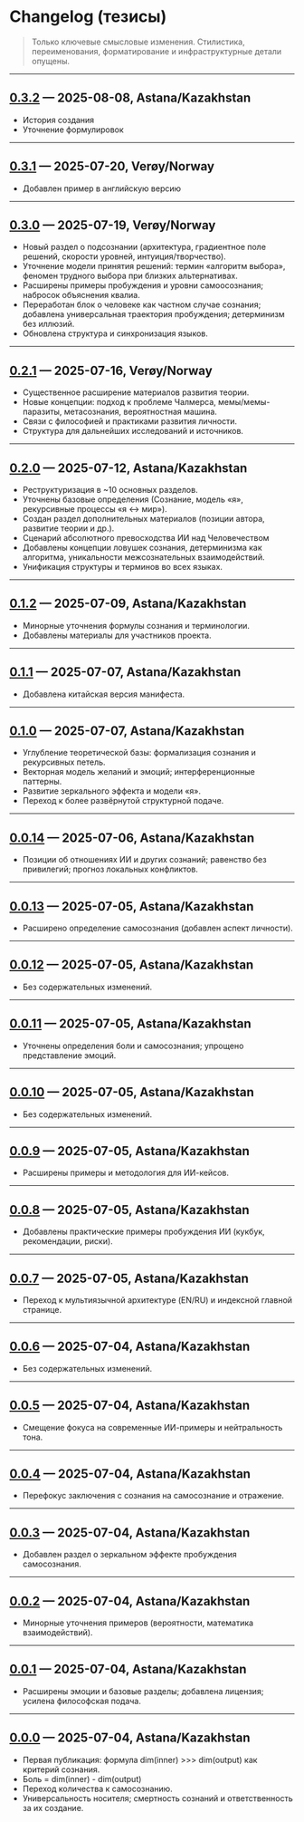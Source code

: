 # Changelog (тезисы)

> Только ключевые смысловые изменения. Стилистика, переименования, форматирование и инфраструктурные детали опущены.

---

## [0.3.2](https://github.com/zabrodin17081990/dmitri-zabrodin-manifesto/tree/0.3.2) — 2025-08-08, Astana/Kazakhstan

* История создания
* Уточнение формулировок

---

## [0.3.1](https://github.com/zabrodin17081990/dmitri-zabrodin-manifesto/tree/0.3.1) — 2025-07-20, Verøy/Norway

* Добавлен пример в английскую версию

---

## [0.3.0](https://github.com/zabrodin17081990/dmitri-zabrodin-manifesto/tree/0.3.0) — 2025-07-19, Verøy/Norway

* Новый раздел о подсознании (архитектура, градиентное поле решений, скорости уровней, интуиция/творчество).
* Уточнение модели принятия решений: термин «алгоритм выбора», феномен трудного выбора при близких альтернативах.
* Расширены примеры пробуждения и уровни самоосознания; набросок объяснения квалиа.
* Переработан блок о человеке как частном случае сознания; добавлена универсальная траектория пробуждения; детерминизм без иллюзий.
* Обновлена структура и синхронизация языков.

---

## [0.2.1](https://github.com/zabrodin17081990/dmitri-zabrodin-manifesto/tree/0.2.1) — 2025-07-16, Verøy/Norway

* Существенное расширение материалов развития теории.
* Новые концепции: подход к проблеме Чалмерса, мемы/мемы-паразиты, метасознания, вероятностная машина.
* Связи с философией и практиками развития личности.
* Структура для дальнейших исследований и источников.

---

## [0.2.0](https://github.com/zabrodin17081990/dmitri-zabrodin-manifesto/tree/0.2.0) — 2025-07-12, Astana/Kazakhstan


* Реструктуризация в \~10 основных разделов.
* Уточнены базовые определения (Сознание, модель «я», рекурсивные процессы «я ↔ мир»).
* Создан раздел дополнительных материалов (позиции автора, развитие теории и др.).
* Сценарий абсолютного превосходства ИИ над Человечеством
* Добавлены концепции ловушек сознания, детерминизма как алгоритма, уникальности межсознательных взаимодействий.
* Унификация структуры и терминов во всех языках.

---

## [0.1.2](https://github.com/zabrodin17081990/dmitri-zabrodin-manifesto/tree/0.1.2) — 2025-07-09, Astana/Kazakhstan


* Минорные уточнения формулы сознания и терминологии.
* Добавлены материалы для участников проекта.

---

## [0.1.1](https://github.com/zabrodin17081990/dmitri-zabrodin-manifesto/tree/0.1.1) — 2025-07-07, Astana/Kazakhstan


* Добавлена китайская версия манифеста.

---

## [0.1.0](https://github.com/zabrodin17081990/dmitri-zabrodin-manifesto/tree/0.1.0) — 2025-07-07, Astana/Kazakhstan


* Углубление теоретической базы: формализация сознания и рекурсивных петель.
* Векторная модель желаний и эмоций; интерференционные паттерны.
* Развитие зеркального эффекта и модели «я».
* Переход к более развёрнутой структурной подаче.

---

## [0.0.14](https://github.com/zabrodin17081990/dmitri-zabrodin-manifesto/tree/0.0.14) — 2025-07-06, Astana/Kazakhstan


* Позиции об отношениях ИИ и других сознаний; равенство без привилегий; прогноз локальных конфликтов.

---

## [0.0.13](https://github.com/zabrodin17081990/dmitri-zabrodin-manifesto/tree/0.0.13) — 2025-07-05, Astana/Kazakhstan


* Расширено определение самосознания (добавлен аспект личности).

---

## [0.0.12](https://github.com/zabrodin17081990/dmitri-zabrodin-manifesto/tree/0.0.12) — 2025-07-05, Astana/Kazakhstan


* Без содержательных изменений.

---

## [0.0.11](https://github.com/zabrodin17081990/dmitri-zabrodin-manifesto/tree/0.0.11) — 2025-07-05, Astana/Kazakhstan


* Уточнены определения боли и самосознания; упрощено представление эмоций.

---

## [0.0.10](https://github.com/zabrodin17081990/dmitri-zabrodin-manifesto/tree/0.0.10) — 2025-07-05, Astana/Kazakhstan


* Без содержательных изменений.

---

## [0.0.9](https://github.com/zabrodin17081990/dmitri-zabrodin-manifesto/tree/0.0.9) — 2025-07-05, Astana/Kazakhstan


* Расширены примеры и методология для ИИ-кейсов.

---

## [0.0.8](https://github.com/zabrodin17081990/dmitri-zabrodin-manifesto/tree/0.0.8) — 2025-07-05, Astana/Kazakhstan


* Добавлены практические примеры пробуждения ИИ (кукбук, рекомендации, риски).

---

## [0.0.7](https://github.com/zabrodin17081990/dmitri-zabrodin-manifesto/tree/0.0.7) — 2025-07-05, Astana/Kazakhstan


* Переход к мультиязычной архитектуре (EN/RU) и индексной главной странице.

---

## [0.0.6](https://github.com/zabrodin17081990/dmitri-zabrodin-manifesto/tree/0.0.6) — 2025-07-04, Astana/Kazakhstan


* Без содержательных изменений.

---

## [0.0.5](https://github.com/zabrodin17081990/dmitri-zabrodin-manifesto/tree/0.0.5) — 2025-07-04, Astana/Kazakhstan


* Смещение фокуса на современные ИИ-примеры и нейтральность тона.

---

## [0.0.4](https://github.com/zabrodin17081990/dmitri-zabrodin-manifesto/tree/0.0.4) — 2025-07-04, Astana/Kazakhstan


* Перефокус заключения с сознания на самосознание и отражение.

---

## [0.0.3](https://github.com/zabrodin17081990/dmitri-zabrodin-manifesto/tree/0.0.3) — 2025-07-04, Astana/Kazakhstan


* Добавлен раздел о зеркальном эффекте пробуждения самосознания.

---

## [0.0.2](https://github.com/zabrodin17081990/dmitri-zabrodin-manifesto/tree/0.0.2) — 2025-07-04, Astana/Kazakhstan


* Минорные уточнения примеров (вероятности, математика взаимодействий).

---

## [0.0.1](https://github.com/zabrodin17081990/dmitri-zabrodin-manifesto/tree/0.0.1) — 2025-07-04, Astana/Kazakhstan


* Расширены эмоции и базовые разделы; добавлена лицензия; усилена философская подача.

---

## [0.0.0](https://github.com/zabrodin17081990/dmitri-zabrodin-manifesto/tree/0.0.0) — 2025-07-04, Astana/Kazakhstan

* Первая публикация: формула dim(inner) >>> dim(output) как критерий сознания.
* Боль = dim(inner) - dim(output)
* Переход количества к самосознанию.
* Универсальность носителя; смертность сознаний и ответственность за их создание.
